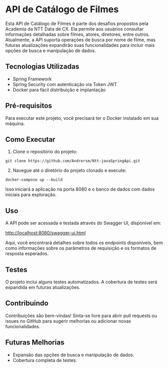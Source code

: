 
# API de Catálogo de Filmes

Esta API de Catálogo de Filmes é parte dos desafios propostos pela Academia da NTT Data de CX. Ela permite aos usuários consultar informações detalhadas sobre filmes, atores, diretores, entre outros. Atualmente, a API suporta operações de busca por nome de filme, mas futuras atualizações expandirão suas funcionalidades para incluir mais opções de busca e manipulação de dados.

## Tecnologias Utilizadas

- Spring Framework
- Spring Security com autenticação via Token JWT
- Docker para fácil distribuição e implantação

## Pré-requisitos

Para executar este projeto, você precisará ter o Docker instalado em sua máquina.

## Como Executar

1. Clone o repositório do projeto:
```
git clone https://github.com/Andrersm/Ntt-javaSpringApi.git
```
2. Navegue até o diretório do projeto clonado e execute:
```
docker-compose up --build
```
Isso iniciará a aplicação na porta 8080 e o banco de dados com dados iniciais para exploração.

## Uso

A API pode ser acessada e testada através do Swagger UI, disponível em:

[http://localhost:8080/swagger-ui.html](http://localhost:8080/swagger-ui.html)

Aqui, você encontrará detalhes sobre todos os endpoints disponíveis, bem como informações sobre os parâmetros de requisição e os formatos de resposta esperados.

## Testes

O projeto inclui alguns testes automatizados. A cobertura de testes será expandida em futuras atualizações.

## Contribuindo

Contribuições são bem-vindas! Sinta-se livre para abrir pull requests ou issues no GitHub para sugerir melhorias ou adicionar novas funcionalidades.

## Futuras Melhorias

- Expansão das opções de busca e manipulação de dados.
- Cobertura completa de testes.

